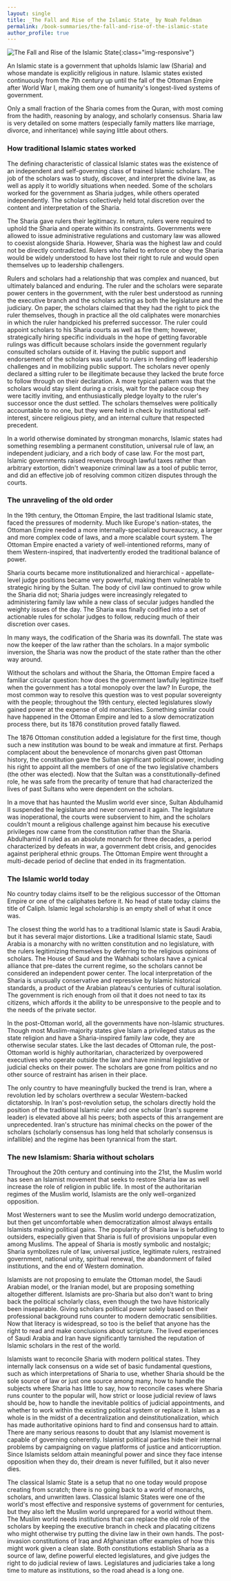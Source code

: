 ```yaml
---
layout: single
title: _The Fall and Rise of the Islamic State_ by Noah Feldman
permalink: /book-summaries/the-fall-and-rise-of-the-islamic-state
author_profile: true
---
```


![The Fall and Rise of the Islamic State](/assets/images/the-fall-and-rise-of-the-islamic-state.jpg){:class="img-responsive"}

An Islamic state is a government that upholds Islamic law (Sharia) and whose mandate is explicitly religious in nature.
Islamic states existed continuously from the 7th century up until the fall of the Ottoman Empire after World War I, making them one of humanity's longest-lived systems of government.

Only a small fraction of the Sharia comes from the Quran, with most coming from the hadith, reasoning by analogy, and scholarly consensus.
Sharia law is very detailed on some matters (especially family matters like marriage, divorce, and inheritance) while saying little about others.

### How traditional Islamic states worked

The defining characteristic of classical Islamic states was the existence of an independent and self-governing class of trained Islamic scholars.
The job of the scholars was to study, discover, and interpret the divine law, as well as apply it to worldly situations when needed.
Some of the scholars worked for the government as Sharia judges, while others operated independently.
The scholars collectively held total discretion over the content and interpretation of the Sharia.

The Sharia gave rulers their legitimacy.
In return, rulers were required to uphold the Sharia and operate within its constraints.
Governments were allowed to issue administrative regulations and customary law was allowed to coexist alongside Sharia.
However, Sharia was the highest law and could not be directly contradicted.
Rulers who failed to enforce or obey the Sharia would be widely understood to have lost their right to rule and would open themselves up to leadership challengers.

Rulers and scholars had a relationship that was complex and nuanced, but ultimately balanced and enduring.
The ruler and the scholars were separate power centers in the government, with the ruler best understood as running the executive branch and the scholars acting as both the legislature and the judiciary.
On paper, the scholars claimed that they had the right to pick the ruler themselves, though in practice all the old caliphates were monarchies in which the ruler handpicked his preferred successor.
The ruler could appoint scholars to his Sharia courts as well as fire them; however, strategically hiring specific individuals in the hope of getting favorable rulings was difficult because scholars inside the government regularly consulted scholars outside of it.
Having the public support and endorsement of the scholars was useful to rulers in fending off leadership challenges and in mobilizing public support.
The scholars never openly declared a sitting ruler to be illegitimate because they lacked the brute force to follow through on their declaration.
A more typical pattern was that the scholars would stay silent during a crisis, wait for the palace coup they were tacitly inviting, and enthusiastically pledge loyalty to the ruler's successor once the dust settled.
The scholars themselves were politically accountable to no one, but they were held in check by institutional self-interest, sincere religious piety, and an internal culture that respected precedent.

In a world otherwise dominated by strongman monarchs, Islamic states had something resembling a permanent constitution, universal rule of law, an independent judiciary, and a rich body of case law.
For the most part, Islamic governments raised revenues through lawful taxes rather than arbitrary extortion, didn't weaponize criminal law as a tool of public terror, and did an effective job of resolving common citizen disputes through the courts.

### The unraveling of the old order

In the 19th century, the Ottoman Empire, the last traditional Islamic state, faced the pressures of modernity.
Much like Europe's nation-states, the Ottoman Empire needed a more internally-specialized bureaucracy, a larger and more complex code of laws, and a more scalable court system.
The Ottoman Empire enacted a variety of well-intentioned reforms, many of them Western-inspired, that inadvertently eroded the traditional balance of power.

Sharia courts became more institutionalized and hierarchical - appellate-level judge positions became very powerful, making them vulnerable to strategic hiring by the Sultan.
The body of civil law continued to grow while the Sharia did not; Sharia judges were increasingly relegated to administering family law while a new class of secular judges handled the weighty issues of the day.
The Sharia was finally codified into a set of actionable rules for scholar judges to follow, reducing much of their discretion over cases.

In many ways, the codification of the Sharia was its downfall.
The state was now the keeper of the law rather than the scholars.
In a major symbolic inversion, the Sharia was now the product of the state rather than the other way around.

Without the scholars and without the Sharia, the Ottoman Empire faced a familiar circular question: how does the government lawfully legitimize itself when the government has a total monopoly over the law?
In Europe, the most common way to resolve this question was to vest popular sovereignty with the people; throughout the 19th century, elected legislatures slowly gained power at the expense of old monarchies.
Something similar could have happened in the Ottoman Empire and led to a slow democratization process there, but its 1876 constitution proved fatally flawed.

The 1876 Ottoman constitution added a legislature for the first time, though such a new institution was bound to be weak and immature at first.
Perhaps complacent about the benevolence of monarchs given past Ottoman history, the constitution gave the Sultan significant political power, including his right to appoint all the members of one of the two legislative chambers (the other was elected).
Now that the Sultan was a constitutionally-defined role, he was safe from the precarity of tenure that had characterized the lives of past Sultans who were dependent on the scholars.

In a move that has haunted the Muslim world ever since, Sultan Abdulhamid II suspended the legislature and never convened it again.
The legislature was inoperational, the courts were subservient to him, and the scholars couldn't mount a religious challenge against him because his executive privileges now came from the constitution rather than the Sharia.
Abdulhamid II ruled as an absolute monarch for three decades, a period characterized by defeats in war, a government debt crisis, and genocides against peripheral ethnic groups.
The Ottoman Empire went throught a multi-decade period of decline that ended in its fragmentation.

### The Islamic world today

No country today claims itself to be the religious successor of the Ottoman Empire or one of the caliphates before it.
No head of state today claims the title of Caliph.
Islamic legal scholarship is an empty shell of what it once was.

The closest thing the world has to a traditional Islamic state is Saudi Arabia, but it has several major distortions.
Like a traditional Islamic state, Saudi Arabia is a monarchy with no written constitution and no legislature, with the rulers legitimizing themselves by deferring to the religious opinions of scholars.
The House of Saud and the Wahhabi scholars have a cynical alliance that pre-dates the current regime, so the scholars cannot be considered an independent power center.
The local interpretation of the Sharia is unusually conservative and repressive by Islamic historical standards, a product of the Arabian plateau's centuries of cultural isolation.
The government is rich enough from oil that it does not need to tax its citizens, which affords it the ability to be unresponsive to the people and to the needs of the private sector.

In the post-Ottoman world, all the governments have non-Islamic structures.
Though most Muslim-majority states give Islam a privileged status as the state religion and have a Sharia-inspired family law code, they are otherwise secular states.
Like the last decades of Ottoman rule, the post-Ottoman world is highly authoritarian, characterized by overpowered executives who operate outside the law and have minimal legislative or judicial checks on their power.
The scholars are gone from politics and no other source of restraint has arisen in their place.

The only country to have meaningfully bucked the trend is Iran, where a revolution led by scholars overthrew a secular Western-backed dictatorship.
In Iran's post-revolution setup, the scholars directly hold the position of the traditional Islamic ruler and one scholar (Iran's supreme leader) is elevated above all his peers; both aspects of this arrangement are unprecedented.
Iran's structure has minimal checks on the power of the scholars (scholarly consensus has long held that scholarly consensus is infallible) and the regime has been tyrannical from the start.

### The new Islamism: Sharia without scholars

Throughout the 20th century and continuing into the 21st, the Muslim world has seen an Islamist movement that seeks to restore Sharia law as well increase the role of religion in public life.
In most of the authoritarian regimes of the Muslim world, Islamists are the only well-organized opposition.

Most Westerners want to see the Muslim world undergo democratization, but then get uncomfortable when democratization almost always entails Islamists making political gains.
The popularity of Sharia law is befuddling to outsiders, especially given that Sharia is full of provisions unpopular even among Muslims.
The appeal of Sharia is mostly symbolic and nostalgic; Sharia symbolizes rule of law, universal justice, legitimate rulers, restrained government, national unity, spiritual renewal, the abandonment of failed institutions, and the end of Western domination.

Islamists are not proposing to emulate the Ottoman model, the Saudi Arabian model, or the Iranian model, but are proposing something altogether different.
Islamists are pro-Sharia but also don't want to bring back the political scholarly class, even though the two have historically been inseparable.
Giving scholars political power solely based on their professional background runs counter to modern democratic sensibilities.
Now that literacy is widespread, so too is the belief that anyone has the right to read and make conclusions about scripture.
The lived experiences of Saudi Arabia and Iran have significantly tarnished the reputation of Islamic scholars in the rest of the world.

Islamists want to reconcile Sharia with modern political states.
They internally lack consensus on a wide set of basic fundamental questions, such as which interpretations of Sharia to use, whether Sharia should be the sole source of law or just one source among many, how to handle the subjects where Sharia has little to say, how to reconcile cases where Sharia runs counter to the popular will, how strict or loose judicial review of laws should be, how to handle the inevitable politics of judicial appointments, and whether to work within the existing political system or replace it.
Islam as a whole is in the midst of a decentralization and deinstitutionalization, which has made authoritative opinions hard to find and consensus hard to attain.
There are many serious reasons to doubt that any Islamist movement is capable of governing coherently.
Islamist political parties hide their internal problems by campaigning on vague platforms of justice and anticorruption.
Since Islamists seldom attain meaningful power and since they face intense opposition when they do, their dream is never fulfilled, but it also never dies.

The classical Islamic State is a setup that no one today would propose creating from scratch; there is no going back to a world of monarchs, scholars, and unwritten laws.
Classical Islamic States were one of the world's most effective and responsive systems of government for centuries, but they also left the Muslim world unprepared for a world without them.
The Muslim world needs institutions that can replace the old role of the scholars by keeping the executive branch in check and placating citizens who might otherwise try putting the divine law in their own hands.
The post-invasion constitutions of Iraq and Afghanistan offer examples of how this might work given a clean slate.
Both constitutions establish Sharia as a source of law, define powerful elected legislatures, and give judges the right to do judicial review of laws.
Legislatures and judiciaries take a long time to mature as institutions, so the road ahead is a long one.
